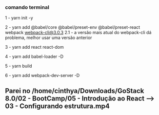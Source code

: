 ### comando terminal
1 - yarn init -y

2 - yarn add @babel/core @babel/preset-env @babel/preset-react webpack webpack-cli@3.0.3
    2.1 - a versão mais atual do webpack-cli dá problema, melhor usar uma versão anterior
    
3 - yarn add react react-dom

4 - yarn add babel-loader -D

5 - yarn build

6 - yarn add webpack-dev-server -D

## Parei no /home/cinthya/Downloads/GoStack 8.0/02 - BootCamp/05 - Introdução ao React --> 03 - Configurando estrutura.mp4
